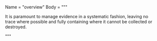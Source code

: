 Name = "overview"
Body = """

It is paramount to manage evidence in a systematic fashion, leaving no trace where possible and fully containing where it cannot be collected or destroyed.

<!-- Local investigators. -->

"""